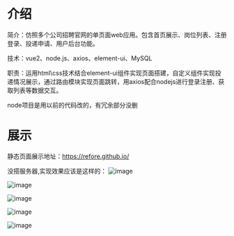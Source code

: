 # 介绍
简介：仿照多个公司招聘官网的单页面web应用。包含首页展示、岗位列表、注册登录、投递申请、用户后台功能。

技术：vue2、node.js、axios、element-ui、MySQL

职责：运用html\css技术结合element-ui组件实现页面搭建，自定义组件实现投递情况展示，通过路由模块实现页面跳转，用axios配合nodejs进行登录注册、获取列表等数据交互。

node项目是用以前的代码改的，有冗余部分没删

# 展示

静态页面展示地址：https://refore.github.io/

没搭服务器,实现效果应该是这样的：
![image](https://user-images.githubusercontent.com/92076745/178526395-c7d598c0-16cd-4755-8154-6ea64e0f63e4.png)

![image](https://user-images.githubusercontent.com/92076745/178526054-bbcc779f-d26c-4e0d-8f76-bd9d066501d3.png)

![image](https://user-images.githubusercontent.com/92076745/178526135-2891cf23-9511-4f0e-afec-0e610e0e3b13.png)

![image](https://user-images.githubusercontent.com/92076745/178526221-0b5bf0e5-0ce2-42f6-844f-d3f919d8222b.png)

![image](https://user-images.githubusercontent.com/92076745/178526263-a0c9e696-98cb-4390-816c-80d7ae1ee523.png)






